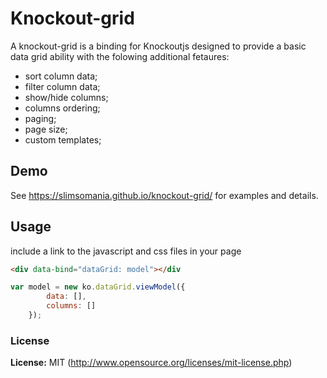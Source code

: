 # Knockout-grid

A knockout-grid is a binding for Knockoutjs designed to provide a basic data grid ability with the folowing additional fetaures:
* sort column data;
* filter column data;
* show/hide columns;
* columns ordering;
* paging;
* page size;
* custom templates;

## Demo
See https://slimsomania.github.io/knockout-grid/ for examples and details.

## Usage
include a link to the javascript and css files in your page

```html
<div data-bind="dataGrid: model"></div
```

```js
var model = new ko.dataGrid.viewModel({
        data: [],
        columns: []
    });
```

### License

**License:** MIT (http://www.opensource.org/licenses/mit-license.php)
